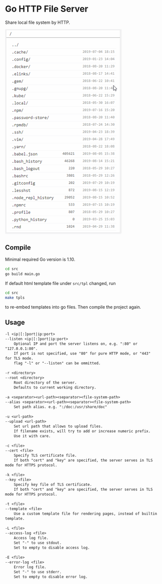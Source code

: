 # Go HTTP File Server
Share local file system by HTTP.

![Go HTTP File Server pages](doc/ghfs.gif)

## Compile
Minimal required Go version is 1.10.
```bash
cd src
go build main.go
```

If default html template file under `src/tpl` changed, run
```bash
cd src
make tpls
```
to re-embed templates into go files. Then compile the project again.

## Usage
```
-l <ip|[:]port|ip:port>
--listen <ip|[:]port|ip:port>
    Optional IP and port the server listens on, e.g. ":80" or "127.0.0.1:80".
    If port is not specified, use "80" for pure HTTP mode, or "443" for TLS mode.
    flag "-l" or "--listen" can be ommitted.

-r <directory>
--root <directory>
    Root directory of the server.
    Defaults to current working directory.

-a <separator><url-path><separator><file-system-path>
--alias <separator><url-path><separator><file-system-path>
    Set path alias. e.g. ":/doc:/usr/share/doc"

-u <url-path>
--upload <url-path>
    Set url path that allows to upload files.
    If filename exists, will try to add or increase numeric prefix.
    Use it with care.

-c <file>
--cert <file>
    Specify TLS certificate file.
    If both "cert" and "key" are specified, the server serves in TLS mode for HTTPS protocol.

-k <file>
--key <file>
    Specify key file of TLS certificate.
    If both "cert" and "key" are specified, the server serves in TLS mode for HTTPS protocol.

-t <file>
--template <file>
    Use a custom template file for rendering pages, instead of builtin template.

-L <file>
--access-log <file>
    Access log file.
    Set "-" to use stdout.
    Set to empty to disable access log.

-E <file>
--error-log <file>
    Error log file.
    Set "-" to use stderr.
    Set to empty to disable error log.
```
